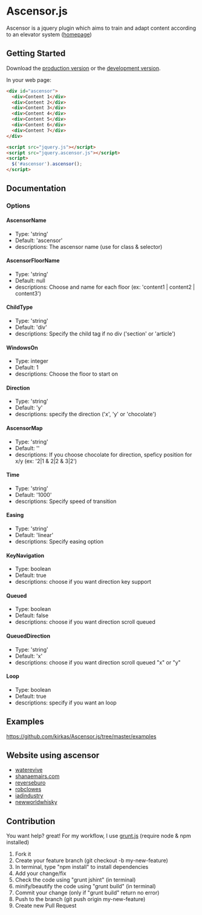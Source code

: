 # Ascensor.js

Ascensor is a jquery plugin which aims to train and adapt content according to an elevator system ([homepage](http://kirkas.ch/ascensor))

## Getting Started
Download the [production version][min] or the [development version][max].

[max]: https://raw.github.com/kirkas/Ascensor.js/master/dist/jquery.ascensor.js
[min]: https://raw.github.com/kirkas/Ascensor.js/master/dist/jquery.ascensor.min.js

In your web page:

```html
<div id="ascensor">
  <div>Content 1</div>
  <div>Content 2</div>
  <div>Content 3</div>
  <div>Content 4</div>
  <div>Content 5</div>
  <div>Content 6</div>  
  <div>Content 7</div>
</div>

<script src="jquery.js"></script>
<script src="jquery.ascensor.js"></script>
<script>
  $('#ascensor').ascensor();
</script>
```

## Documentation

### Options

#### AscensorName
- Type: 'string'
- Default: 'ascensor'
- descriptions: The ascensor name (use for class & selector)

#### AscensorFloorName
- Type: 'string'
- Default: null
- descriptions: Choose and name for each floor (ex: 'content1 | content2 | content3')

#### ChildType
- Type: 'string'
- Default: 'div'
- descriptions: Specify the child tag if no div ('section' or 'article')

#### WindowsOn
- Type: integer
- Default: 1
- descriptions: Choose the floor to start on

#### Direction
- Type: 'string'
- Default: 'y'
- descriptions: specify the direction ('x', 'y' or 'chocolate')

#### AscensorMap
- Type: 'string'
- Default: ''
- descriptions: If you choose chocolate for direction, speficy position for x/y (ex: '2|1 & 2|2 & 3|2')

#### Time
- Type: 'string'
- Default: '1000'
- descriptions: Specify speed of transition

#### Easing
- Type: 'string'
- Default: 'linear'
- descriptions: Specify easing option

#### KeyNavigation
- Type: boolean
- Default: true
- descriptions: choose if you want direction key support

#### Queued
- Type: boolean
- Default: false
- descriptions: choose if you want direction scroll queued

#### QueuedDirection
- Type: 'string'
- Default: 'x'
- descriptions: choose if you want direction scroll queued "x" or "y"

#### Loop
- Type: boolean
- Default: true
- descriptions: specify if you want an loop


## Examples
https://github.com/kirkas/Ascensor.js/tree/master/examples

## Website using ascensor
- [waterevive](http://www.waterevive.com)
- [shanaemairs.com](http://shanaemairs.com/)
- [reverseburo](http://reverseburo.com/)
- [robclowes](http://www.robclowes.com/)
- [iadindustry](http://iadindustry.se/)
- [newworldwhisky](http://newworldwhisky.com.au/)

## Contribution

You want help? great!
For my workflow, I use [grunt.js](http://gruntjs.com/) (require node & npm installed)

1. Fork it
2. Create your feature branch (git checkout -b my-new-feature)
3. In terminal, type "npm install" to install dependencies
4. Add your change/fix
5. Check the code using "grunt jshint" (in terminal)
6. minify/beautify the code using "grunt build" (in terminal)
7. Commit your change (only if "grunt build" return no error)
8. Push to the branch (git push origin my-new-feature)
9. Create new Pull Request

